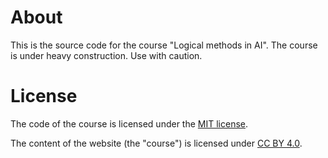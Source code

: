 # About

This is the source code for the course "Logical methods in AI". The course is
under heavy construction. Use with caution.

# License

The code of the course is licensed under the [MIT
license](https://opensource.org/license/mit).

The content of the website (the "course") is licensed under [CC BY
4.0](https://creativecommons.org/licenses/by/4.0/deed.en). 
